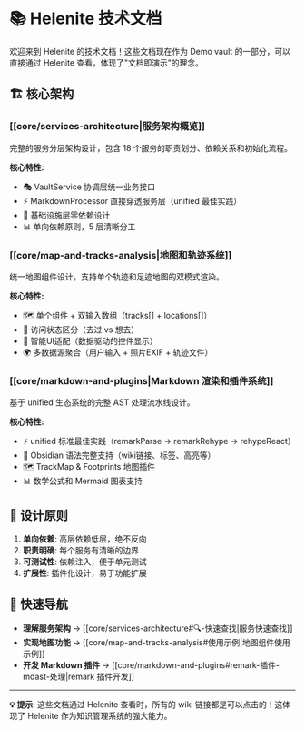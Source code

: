 # 📚 Helenite 技术文档

欢迎来到 Helenite 的技术文档！这些文档现在作为 Demo vault 的一部分，可以直接通过 Helenite 查看，体现了"文档即演示"的理念。

## 🏗️ 核心架构

### [[core/services-architecture|服务架构概览]]
完整的服务分层架构设计，包含 18 个服务的职责划分、依赖关系和初始化流程。

**核心特性:**
- 🎭 VaultService 协调层统一业务接口
- ⚡ MarkdownProcessor 直接穿透服务层（unified 最佳实践）
- 🔧 基础设施层零依赖设计
- 📊 单向依赖原则，5 层清晰分工

### [[core/map-and-tracks-analysis|地图和轨迹系统]]
统一地图组件设计，支持单个轨迹和足迹地图的双模式渲染。

**核心特性:**
- 🗺️ 单个组件 + 双输入数组（tracks[] + locations[]）
- 📍 访问状态区分（去过 vs 想去）
- 🎯 智能UI适配（数据驱动的控件显示）
- 🌍 多数据源聚合（用户输入 + 照片EXIF + 轨迹文件）

### [[core/markdown-and-plugins|Markdown 渲染和插件系统]]
基于 unified 生态系统的完整 AST 处理流水线设计。

**核心特性:**
- ⚡ unified 标准最佳实践（remarkParse → remarkRehype → rehypeReact）
- 🔗 Obsidian 语法完整支持（wiki链接、标签、高亮等）
- 🗺️ TrackMap & Footprints 地图插件
- 📊 数学公式和 Mermaid 图表支持

## 🎯 设计原则

1. **单向依赖**: 高层依赖低层，绝不反向
2. **职责明确**: 每个服务有清晰的边界
3. **可测试性**: 依赖注入，便于单元测试
4. **扩展性**: 插件化设计，易于功能扩展

## 🚀 快速导航

- **理解服务架构** → [[core/services-architecture#🔍-快速查找|服务快速查找]]
- **实现地图功能** → [[core/map-and-tracks-analysis#使用示例|地图组件使用示例]]
- **开发 Markdown 插件** → [[core/markdown-and-plugins#remark-插件-mdast-处理|remark 插件开发]]

---

**💡 提示**: 这些文档通过 Helenite 查看时，所有的 wiki 链接都是可以点击的！这体现了 Helenite 作为知识管理系统的强大能力。